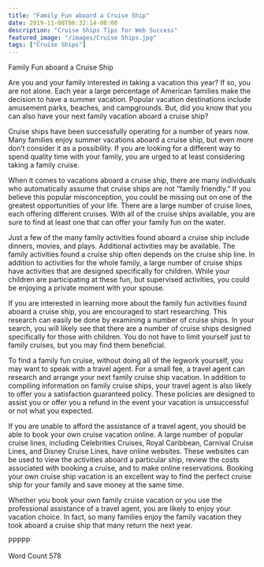 ```yaml
---
title: "Family Fun aboard a Cruise Ship"
date: 2019-11-08T06:32:14-08:00
description: "Cruise Ships Tips for Web Success"
featured_image: "/images/Cruise Ships.jpg"
tags: ["Cruise Ships"]
---
```


Family Fun aboard a Cruise Ship

Are you and your family interested in taking a vacation this year?  If so, you are not alone.  Each year a large percentage of American families make the decision to have a summer vacation.  Popular vacation destinations include amusement parks, beaches, and campgrounds.  But, did you know that you can also have your next family vacation aboard a cruise ship?

Cruise ships have been successfully operating for a number of years now.  Many families enjoy summer vacations aboard a cruise ship, but even more don’t consider it as a possibility.  If you are looking for a different way to spend quality time with your family, you are urged to at least considering taking a family cruise.  

When it comes to vacations aboard a cruise ship, there are many individuals who automatically assume that cruise ships are not “family friendly.”  If you believe this popular misconception, you could be missing out on one of the greatest opportunities of your life.  There are a large number of cruise lines, each offering different cruises. With all of the cruise ships available, you are sure to find at least one that can offer your family fun on the water.  

Just a few of the many family activities found aboard a cruise ship include dinners, movies, and plays.  Additional activities may be available.  The family activities found a cruise ship often depends on the cruise ship line.  In addition to activities for the whole family, a large number of cruise ships have activities that are designed specifically for children.  While your children are participating at these fun, but supervised activities, you could be enjoying a private moment with your spouse.

If you are interested in learning more about the family fun activities found aboard a cruise ship, you are encouraged to start researching.  This research can easily be done by examining a number of cruise ships.  In your search, you will likely see that there are a number of cruise ships designed specifically for those with children.  You do not have to limit yourself just to family cruises, but you may find them beneficial.   

To find a family fun cruise, without doing all of the legwork yourself, you may want to speak with a travel agent.  For a small fee, a travel agent can research and arrange your next family cruise ship vacation.  In addition to compiling information on family cruise ships, your travel agent is also likely to offer you a satisfaction guaranteed policy.  These policies are designed to assist you or offer you a refund in the event your vacation is unsuccessful or not what you expected.  

If you are unable to afford the assistance of a travel agent, you should be able to book your own cruise vacation online.  A large number of popular cruise lines, including Celebrities Cruises, Royal Caribbean, Carnival Cruise Lines, and Disney Cruise Lines, have online websites.  These websites can be used to view the activities aboard a particular ship, review the costs associated with booking a cruise, and to make online reservations.  Booking your own cruise ship vacation is an excellent way to find the perfect cruise ship for your family and save money at the same time.  

Whether you book your own family cruise vacation or you use the professional assistance of a travel agent, you are likely to enjoy your vacation choice.  In fact, so many families enjoy the family vacation they took aboard a cruise ship that many return the next year.

PPPPP

Word Count 578

